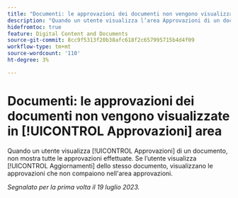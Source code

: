 ```yaml
---
title: "Documenti: le approvazioni dei documenti non vengono visualizzate nell’area Approvazioni"
description: "Quando un utente visualizza l’area Approvazioni di un documento, non vengono visualizzate tutte le approvazioni effettuate. Se l’utente visualizza l’area Aggiornamenti dello stesso documento, visualizza le approvazioni che non compaiono nell’area approvazioni."
hidefromtoc: true
feature: Digital Content and Documents
source-git-commit: 8cc9f5313f20b38afc618f2c657995715b4d4f09
workflow-type: tm+mt
source-wordcount: '110'
ht-degree: 3%

---
```



# Documenti: le approvazioni dei documenti non vengono visualizzate in [!UICONTROL Approvazioni] area

<!--On WF and WFP TOCs-->

Quando un utente visualizza [!UICONTROL Approvazioni] di un documento, non mostra tutte le approvazioni effettuate. Se l’utente visualizza [!UICONTROL Aggiornamenti] dello stesso documento, visualizzano le approvazioni che non compaiono nell&#39;area approvazioni.

_Segnalato per la prima volta il 19 luglio 2023._

